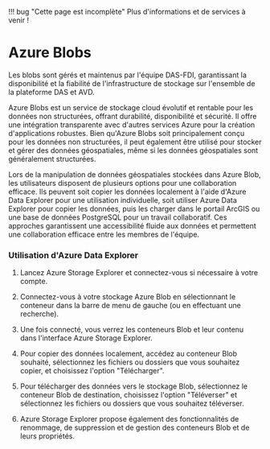 !!! bug "Cette page est incomplète"
	Plus d'informations et de services à venir !

# Azure Blobs

Les blobs sont gérés et maintenus par l'équipe DAS-FDI, garantissant la disponibilité et la fiabilité de l'infrastructure de stockage sur l'ensemble de la plateforme DAS et AVD.

Azure Blobs est un service de stockage cloud évolutif et rentable pour les données non structurées, offrant durabilité, disponibilité et sécurité. Il offre une intégration transparente avec d'autres services Azure pour la création d'applications robustes. Bien qu'Azure Blobs soit principalement conçu pour les données non structurées, il peut également être utilisé pour stocker et gérer des données géospatiales, même si les données géospatiales sont généralement structurées.

Lors de la manipulation de données géospatiales stockées dans Azure Blob, les utilisateurs disposent de plusieurs options pour une collaboration efficace. Ils peuvent soit copier les données localement à l'aide d'Azure Data Explorer pour une utilisation individuelle, soit utiliser Azure Data Explorer pour copier les données, puis les charger dans le portail ArcGIS ou une base de données PostgreSQL pour un travail collaboratif. Ces approches garantissent une accessibilité fluide aux données et permettent une collaboration efficace entre les membres de l'équipe.


### Utilisation d'Azure Data Explorer

1. Lancez Azure Storage Explorer et connectez-vous si nécessaire à votre compte.

2. Connectez-vous à votre stockage Azure Blob en sélectionnant le conteneur dans la barre de menu de gauche (ou en effectuant une recherche).

3. Une fois connecté, vous verrez les conteneurs Blob et leur contenu dans l'interface Azure Storage Explorer.

4. Pour copier des données localement, accédez au conteneur Blob souhaité, sélectionnez les fichiers ou dossiers que vous souhaitez copier, et choisissez l'option "Télécharger".

5. Pour télécharger des données vers le stockage Blob, sélectionnez le conteneur Blob de destination, choisissez l'option "Téléverser" et sélectionnez les fichiers ou dossiers que vous souhaitez téléverser.

6. Azure Storage Explorer propose également des fonctionnalités de renommage, de suppression et de gestion des conteneurs Blob et de leurs propriétés.
